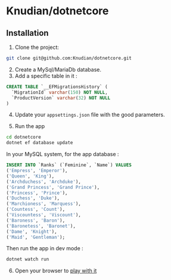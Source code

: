 # Knudian/dotnetcore

## Installation
1. Clone the project:
```sh
git clone git@github.com:Knudian/dotnetcore.git
```
2. Create a MySql/MariaDb database.
3. Add a specific table in it :
```sql
CREATE TABLE `__EFMigrationsHistory` (
  `MigrationId` varchar(150) NOT NULL,
  `ProductVersion` varchar(32) NOT NULL
)
```
4. Update your `appsettings.json` file with the good parameters.

5. Run the app
```sh
cd dotnetcore
dotnet ef database update
```

In your MySQL system, for the app database :
```sql
INSERT INTO `Ranks` (`Feminine`, `Name`) VALUES
('Empress', 'Emperor'),
('Queen', 'King'),
('Archduchess', 'Archduke'),
('Grand Princess', 'Grand Prince'),
('Princess', 'Prince'),
('Duchess', 'Duke'),
('Marchioness', 'Marquess'),
('Countess', 'Count'),
('Viscountess', 'Viscount'),
('Baroness', 'Baron'),
('Baronetess', 'Baronet'),
('Dame', 'Knight'),
('Maid', 'Gentleman');
```

Then run the app in dev mode :
```sh
dotnet watch run
```

6. Open your browser to [play with it](http://localhost:5000)